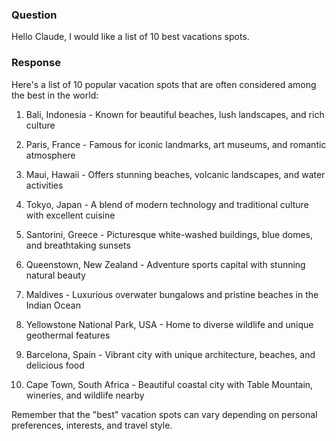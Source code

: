 ### Question

Hello Claude, I would like a list of 10 best vacations spots.

### Response

Here's a list of 10 popular vacation spots that are often considered among the best in the world:

1. Bali, Indonesia - Known for beautiful beaches, lush landscapes, and rich culture

2. Paris, France - Famous for iconic landmarks, art museums, and romantic atmosphere

3. Maui, Hawaii - Offers stunning beaches, volcanic landscapes, and water activities

4. Tokyo, Japan - A blend of modern technology and traditional culture with excellent cuisine

5. Santorini, Greece - Picturesque white-washed buildings, blue domes, and breathtaking sunsets

6. Queenstown, New Zealand - Adventure sports capital with stunning natural beauty

7. Maldives - Luxurious overwater bungalows and pristine beaches in the Indian Ocean

8. Yellowstone National Park, USA - Home to diverse wildlife and unique geothermal features

9. Barcelona, Spain - Vibrant city with unique architecture, beaches, and delicious food

10. Cape Town, South Africa - Beautiful coastal city with Table Mountain, wineries, and wildlife nearby

Remember that the "best" vacation spots can vary depending on personal preferences, interests, and travel style.